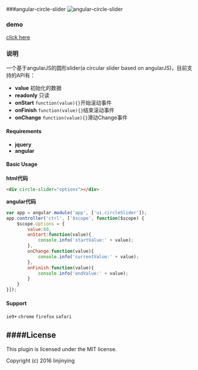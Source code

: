 ###angular-circle-slider
![angular-circle-slider](https://github.com/linjinying/angular-components/blob/master/angular-circle-slider/screenshot.png)  

### demo
[click here](http://www.w3cin.com/demo/angular-components/angular-circle-slider/)

### 说明
一个基于angularJS的圆形slider(a circular slider based on angularJS)，目前支持的API有： 
- **value**  初始化的数据
- **readonly** 只读
- **onStart** `function(value){}`开始滚动事件
- **onFinish** `function(value){}`结束滚动事件
- **onChange** `function(value){}`滑动Change事件

#### Requirements
- **jquery**
- **angular**

#### Basic Usage

**html代码** 
```html
<div circle-slider="options"></div>
```
**angular代码**  
```javascript
var app = angular.module('app', ['ui.circleSlider']);
app.controller('ctrl', ['$scope', function($scope) {
    $scope.options = {
    	value:60,
        onStart:function(value){
            console.info('startValue:' + value);
        },
        onChange:function(value){
            console.info('currentValue:' + value);
        },
        onFinish:function(value){
            console.info('endValue:' + value);
        }
    }
}]);
```
#### Support
`ie9+`  `chrome` `firefox` `safari`

####License
--------
This plugin is licensed under the MIT license.

Copyright (c) 2016 linjinying